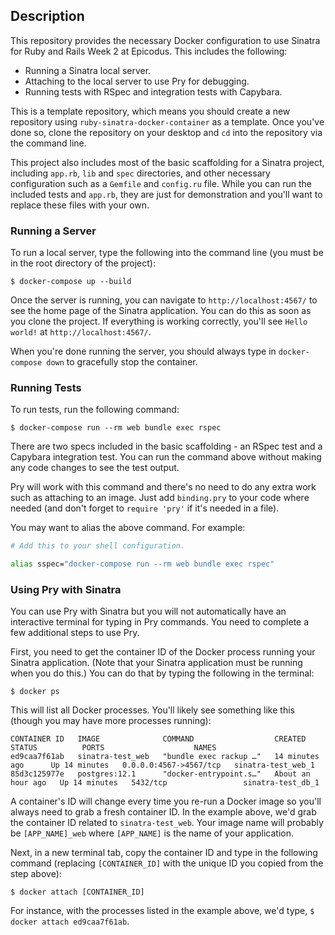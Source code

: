 ## Description

This repository provides the necessary Docker configuration to use Sinatra for Ruby and Rails Week 2 at Epicodus. This includes the following:

* Running a Sinatra local server.
* Attaching to the local server to use Pry for debugging.
* Running tests with RSpec and integration tests with Capybara.

This is a template repository, which means you should create a new repository using `ruby-sinatra-docker-container` as a template. Once you've done so, clone the repository on your desktop and `cd` into the repository via the command line.

This project also includes most of the basic scaffolding for a Sinatra project, including `app.rb`, `lib` and `spec` directories, and other necessary configuration such as a `Gemfile` and `config.ru` file. While you can run the included tests and `app.rb`, they are just for demonstration and you'll want to replace these files with your own.

### Running a Server

To run a local server, type the following into the command line (you must be in the root directory of the project):

```
$ docker-compose up --build
```

Once the server is running, you can navigate to `http://localhost:4567/` to see the home page of the Sinatra application. You can do this as soon as you clone the project. If everything is working correctly, you'll see `Hello world!` at `http://localhost:4567/`.

When you're done running the server, you should always type in `docker-compose down` to gracefully stop the container.

### Running Tests

To run tests, run the following command:

```
$ docker-compose run --rm web bundle exec rspec
```

There are two specs included in the basic scaffolding - an RSpec test and a Capybara integration test. You can run the command above without making any code changes to see the test output.

Pry will work with this command and there's no need to do any extra work such as attaching to an image. Just add `binding.pry` to your code where needed (and don't forget to `require 'pry'` if it's needed in a file).

You may want to alias the above command. For example:

```bash
# Add this to your shell configuration.

alias sspec="docker-compose run --rm web bundle exec rspec"
```

### Using Pry with Sinatra

You can use Pry with Sinatra but you will not automatically have an interactive terminal for typing in Pry commands. You need to complete a few additional steps to use Pry.

First, you need to get the container ID of the Docker process running your Sinatra application. (Note that your Sinatra application must be running when you do this.) You can do that by typing the following in the terminal:

```
$ docker ps
```

This will list all Docker processes. You'll likely see something like this (though you may have more processes running):

```
CONTAINER ID   IMAGE              COMMAND                  CREATED             STATUS          PORTS                    NAMES
ed9caa7f61ab   sinatra-test_web   "bundle exec rackup …"   14 minutes ago      Up 14 minutes   0.0.0.0:4567->4567/tcp   sinatra-test_web_1
85d3c125977e   postgres:12.1      "docker-entrypoint.s…"   About an hour ago   Up 14 minutes   5432/tcp                 sinatra-test_db_1
```

A container's ID will change every time you re-run a Docker image so you'll always need to grab a fresh container ID. In the example above, we'd grab the container ID related to `sinatra-test_web`. Your image name will probably be `[APP_NAME]_web` where `[APP_NAME]` is the name of your application.

Next, in a new terminal tab, copy the container ID and type in the following command (replacing `[CONTAINER_ID]` with the unique ID you copied from the step above):

```
$ docker attach [CONTAINER_ID]
```

For instance, with the processes listed in the example above, we'd type, `$ docker attach ed9caa7f61ab`.